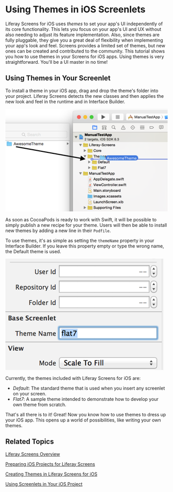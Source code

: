 # Using Themes in iOS Screenlets [](id=using-themes-in-ios-screenlets)

Liferay Screens for iOS uses *themes* to set your app's UI independently of 
its core functionality. This lets you focus on your app's UI and UX without also 
needing to adjust its feature implementation. Also, since themes are fully 
pluggable, they give you a great deal of flexibility when implementing your 
app's look and feel. Screens provides a limited set of themes, but new ones can 
be created and contributed to the community. This tutorial shows you how to use 
themes in your Screens for iOS apps. Using themes is very straightforward. 
You'll be a UI master in no time! 

## Using Themes in Your Screenlet [](id=using-themes-in-your-screenlet)

To install a theme in your iOS app, drag and drop the theme's folder into your 
project. Liferay Screens detects the new classes and then applies the new look 
and feel in the runtime and in Interface Builder. 

![Figure !: Installing the Flat7 theme in an XCode project.](../../images/screens-ios-xcode-install-theme.png)

As soon as CocoaPods is ready to work with Swift, it will be possible to simply 
publish a new recipe for your theme. Users will then be able to install new 
themes by adding a new line in their `Podfile`. 

To use themes, it's as simple as setting the `themeName` property in your 
Interface Builder. If you leave this property empty or type the wrong name, the 
Default theme is used. 

![Figure 1: The `themeName` property in Interface Builder.](../../images/screens-ios-themes-property.png)

Currently, the themes included with Liferay Screens for iOS are:

- *Default*: The standard theme that is used when you insert any screenlet on 
  your screen.
- *Flat7*: A sample theme intended to demonstrate how to develop your own theme 
  from scratch.

That's all there is to it! Great! Now you know how to use themes to dress up 
your iOS app. This opens up a world of possibilities, like writing your own 
themes. 

## Related Topics [](id=related-topics)

[Liferay Screens Overview](/tutorials/-/knowledge_base/6-2/liferay-screens-overview)

[Preparing iOS Projects for Liferay Screens](/tutorials/-/knowledge_base/6-2/preparing-ios-projects-for-liferay-screens)

[Creating Themes in Liferay Screens for iOS](/tutorials/-/knowledge_base/6-2/creating-themes-in-liferay-screens-for-ios)

[Using Screenlets in Your iOS Project](/tutorials/-/knowledge_base/6-2/using-screenlets-in-your-ios-project)
